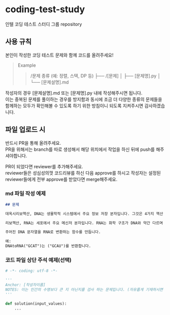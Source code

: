 # coding-test-study

인텔 코딩 테스트 스터디 그룹 repository

## 사용 규칙

본인이 작성한 코딩 테스트 문제와 함께 코드를 올려주세요!

> Example
>
> > /문제 종류 (예: 정렬, 스택, DP 등)
> > ├── /[문제]
> > │ ├── [문제명].py
> > │ └── [문제설명].md

작성자의 경우 [문제설명].md 또는 [문제명].py 내에 작성해주시면 됩니다.  
이는 중복된 문제를 풀이하는 경우를 방지함과 동시에 조금 더 다양한 종류의 문제들을 함께하는 모두가 확인해볼 수 있도록 하기 위한 방침이니 되도록 지켜주시면 감사하겠습니다.

## 파일 업로드 시

반드시 PR을 통해 올려주세요.  
PR을 위해서는 branch를 따로 생성해서 해당 위치에서 작업을 하신 뒤에 push를 해주셔야합니다.

PR이 되었다면 reviewer를 추가해주세요.  
reviewer들은 성심성의껏 코드리뷰를 하신 다음 approve를 하시고 작성자는 설정된 reviewer들에게 전부 approve를 받았다면 merge해주세요.

### md 파일 작성 예제

```markdown
## 문제

데옥시리보핵산, DNA는 생물학적 시스템에서 주요 정보 저장 분자입니다. 그것은 4가지 핵산 염기인 구아닌('G'), 시토신('C'), 아데닌('A'), 티민('T')으로 구성되어 있습니다.

리보핵산, RNA는 세포에서 주요 메신저 분자입니다. RNA는 화학 구조가 DNA와 약간 다르며 티민을 포함하지 않습니다. RNA에서 티민은 다른 핵산인 우라실('U')로 대체됩니다.

주어진 DNA 문자열을 RNA로 변환하는 함수를 만듭니다.

예:
DNAtoRNA("GCAT")는 ("GCAU")를 반환합니다.
```

### 코드 파일 상단 주석 예제(선택)

```python
# -*- coding: utf-8 -*-

'''
Anchor: [작성자이름]
NOTES: 이는 인간의 수명보다 큰 지 아닌지를 검사 하는 문제입니다. (자유롭게 기재하시면 됩니다.)
'''

def solution(input_values):
    ...
```
